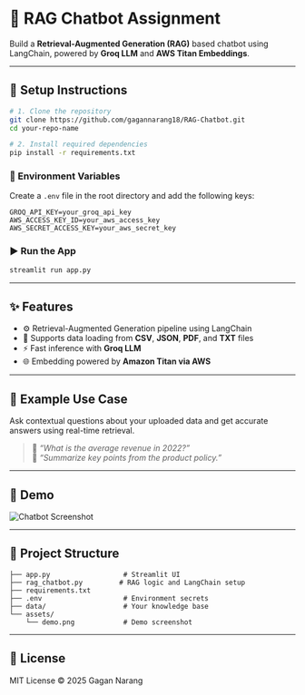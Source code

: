 # 🤖 RAG Chatbot Assignment

Build a **Retrieval-Augmented Generation (RAG)** based chatbot using LangChain, powered by **Groq LLM** and **AWS Titan Embeddings**.

---

## 🚀 Setup Instructions

```bash
# 1. Clone the repository
git clone https://github.com/gagannarang18/RAG-Chatbot.git
cd your-repo-name

# 2. Install required dependencies
pip install -r requirements.txt
```

### 🔐 Environment Variables

Create a `.env` file in the root directory and add the following keys:

```env
GROQ_API_KEY=your_groq_api_key
AWS_ACCESS_KEY_ID=your_aws_access_key
AWS_SECRET_ACCESS_KEY=your_aws_secret_key
```

### ▶️ Run the App

```bash
streamlit run app.py
```

---

## ✨ Features

- ⚙️ Retrieval-Augmented Generation pipeline using LangChain
- 📄 Supports data loading from **CSV**, **JSON**, **PDF**, and **TXT** files
- ⚡️ Fast inference with **Groq LLM**
- 🌐 Embedding powered by **Amazon Titan via AWS**

---

## 🧠 Example Use Case

Ask contextual questions about your uploaded data and get accurate answers using real-time retrieval.

> 💬 *“What is the average revenue in 2022?”*  
> 💬 *“Summarize key points from the product policy.”*

---

## 📸 Demo

![Chatbot Screenshot](assets/demo.png)

---

## 📁 Project Structure

```
├── app.py                  # Streamlit UI
├── rag_chatbot.py         # RAG logic and LangChain setup
├── requirements.txt
├── .env                    # Environment secrets
├── data/                   # Your knowledge base
└── assets/
    └── demo.png            # Demo screenshot
```

---

## 📝 License

MIT License © 2025 Gagan Narang
